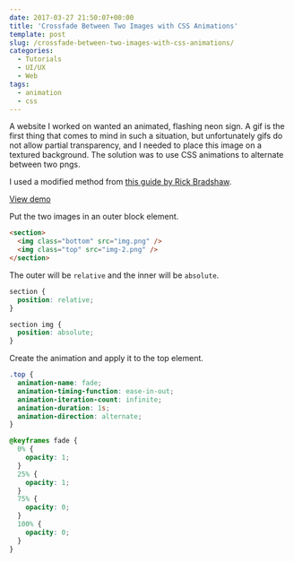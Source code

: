 ```yaml
---
date: 2017-03-27 21:50:07+00:00
title: 'Crossfade Between Two Images with CSS Animations'
template: post
slug: /crossfade-between-two-images-with-css-animations/
categories:
  - Tutorials
  - UI/UX
  - Web
tags:
  - animation
  - css
---
```


A website I worked on wanted an animated, flashing neon sign. A gif is the first thing that comes to mind in such a situation, but unfortunately gifs do not allow partial transparency, and I needed to place this image on a textured background. The solution was to use CSS animations to alternate between two pngs.

I used a modified method from [this guide by Rick Bradshaw](http://css3.bradshawenterprises.com/cfimg/).

[View demo](http://codepen.io/taniarascia/pen/jBvKVL)

Put the two images in an outer block element.

```html
<section>
  <img class="bottom" src="img.png" />
  <img class="top" src="img-2.png" />
</section>
```

The outer will be `relative` and the inner will be `absolute`.

```css
section {
  position: relative;
}

section img {
  position: absolute;
}
```

Create the animation and apply it to the top element.

```css
.top {
  animation-name: fade;
  animation-timing-function: ease-in-out;
  animation-iteration-count: infinite;
  animation-duration: 1s;
  animation-direction: alternate;
}

@keyframes fade {
  0% {
    opacity: 1;
  }
  25% {
    opacity: 1;
  }
  75% {
    opacity: 0;
  }
  100% {
    opacity: 0;
  }
}
```
